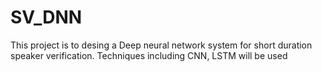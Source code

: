 # SV_DNN

This project is to desing a Deep neural network system for short duration speaker verification.
Techniques including CNN, LSTM will be used

